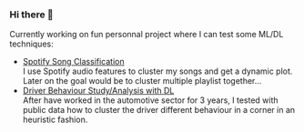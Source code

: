 ### Hi there 👋

Currently working on fun personnal project where I can test some ML/DL techniques:
* [Spotify Song Classification](https://github.com/sqrx-mckl/spotify_app)  
I use Spotify audio features to cluster my songs and get a dynamic plot. Later on the goal would be to cluster multiple playlist together...
* [Driver Behaviour Study/Analysis with DL](https://github.com/sqrx-mckl/driver_behaviour)  
After have worked in the automotive sector for 3 years, I tested with public data how to cluster the driver different behaviour in a corner in an heuristic fashion.

<!--
**sqrx-mckl/sqrx-mckl** is a ✨ _special_ ✨ repository because its `README.md` (this file) appears on your GitHub profile.

Here are some ideas to get you started:

- 🔭 I’m currently working on ...
- 🌱 I’m currently learning ...
- 👯 I’m looking to collaborate on ...
- 🤔 I’m looking for help with ...
- 💬 Ask me about ...
- 📫 How to reach me: ...
- 😄 Pronouns: ...
- ⚡ Fun fact: ...
-->
